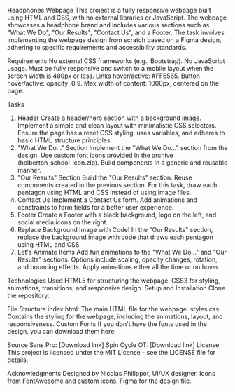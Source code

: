 Headphones Webpage
This project is a fully responsive webpage built using HTML and CSS, with no external libraries or JavaScript. The webpage showcases a headphone brand and includes various sections such as "What We Do", "Our Results", "Contact Us", and a Footer. The task involves implementing the webpage design from scratch based on a Figma design, adhering to specific requirements and accessibility standards.

Requirements
No external CSS frameworks (e.g., Bootstrap).
No JavaScript usage.
Must be fully responsive and switch to a mobile layout when the screen width is 480px or less.
Links hover/active: #FF6565.
Button hover/active: opacity: 0.9.
Max width of content: 1000px, centered on the page.


Tasks
1. Header
Create a header/hero section with a background image.
Implement a simple and clean layout with minimalistic CSS selectors.
Ensure the page has a reset CSS styling, uses variables, and adheres to basic HTML structure principles.
2. "What We Do..." Section
Implement the "What We Do..." section from the design.
Use custom font icons provided in the archive (holberton_school-icon.zip).
Build components in a generic and reusable manner.
3. "Our Results" Section
Build the "Our Results" section.
Reuse components created in the previous section.
For this task, draw each pentagon using HTML and CSS instead of using image files.
4. Contact Us
Implement a Contact Us form.
Add animations and constraints to form fields for a better user experience.
5. Footer
Create a Footer with a black background, logo on the left, and social media icons on the right.
6. Replace Background Image with Code!
In the "Our Results" section, replace the background image with code that draws each pentagon using HTML and CSS.
7. Let's Animate Items
Add fun animations to the "What We Do..." and "Our Results" sections. Options include scaling, opacity changes, rotation, and bouncing effects.
Apply animations either all the time or on hover.


Technologies Used
HTML5 for structuring the webpage.
CSS3 for styling, animations, transitions, and responsive design.
Setup and Installation
Clone the repository:



File Structure
index.html: The main HTML file for the webpage.
styles.css: Contains the styling for the webpage, including the animations, layout, and responsiveness.
Custom Fonts
If you don't have the fonts used in the design, you can download them here:

Source Sans Pro: [Download link]
Spin Cycle OT: [Download link]
License
This project is licensed under the MIT License - see the LICENSE file for details.

Acknowledgments
Designed by Nicolas Philippot, UI/UX designer.
Icons from FontAwesome and custom icons.
Figma for the design file.
